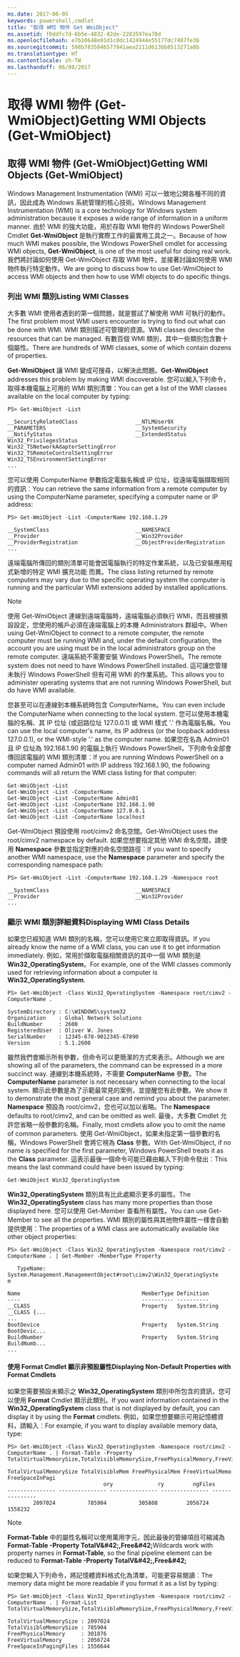 ```yaml
---
ms.date: 2017-06-05
keywords: powershell,cmdlet
title: "取得 WMI 物件 Get WmiObject"
ms.assetid: f0ddfc7d-6b5e-4832-82de-2283597ea70d
ms.openlocfilehash: e7b10648e91d1c0dc1424944e55177dc7407fe36
ms.sourcegitcommit: 598b7835046577841aea2211d613bb8513271a8b
ms.translationtype: HT
ms.contentlocale: zh-TW
ms.lasthandoff: 06/08/2017
---
```

# <a name="getting-wmi-objects-get-wmiobject"></a><span data-ttu-id="77274-103">取得 WMI 物件 (Get-WmiObject)</span><span class="sxs-lookup"><span data-stu-id="77274-103">Getting WMI Objects (Get-WmiObject)</span></span>

## <a name="getting-wmi-objects-get-wmiobject"></a><span data-ttu-id="77274-104">取得 WMI 物件 (Get-WmiObject)</span><span class="sxs-lookup"><span data-stu-id="77274-104">Getting WMI Objects (Get-WmiObject)</span></span>
<span data-ttu-id="77274-105">Windows Management Instrumentation (WMI) 可以一致地公開各種不同的資訊，因此成為 Windows 系統管理的核心技術。</span><span class="sxs-lookup"><span data-stu-id="77274-105">Windows Management Instrumentation (WMI) is a core technology for Windows system administration because it exposes a wide range of information in a uniform manner.</span></span> <span data-ttu-id="77274-106">由於 WMI 的強大功能，用於存取 WMI 物件的 Windows PowerShell Cmdlet **Get-WmiObject** 是執行實際工作的最實用工具之一。</span><span class="sxs-lookup"><span data-stu-id="77274-106">Because of how much WMI makes possible, the Windows PowerShell cmdlet for accessing WMI objects, **Get-WmiObject**, is one of the most useful for doing real work.</span></span> <span data-ttu-id="77274-107">我們將討論如何使用 Get-WmiObject 存取 WMI 物件，並接著討論如何使用 WMI 物件執行特定動作。</span><span class="sxs-lookup"><span data-stu-id="77274-107">We are going to discuss how to use Get-WmiObject to access WMI objects and then how to use WMI objects to do specific things.</span></span>

### <a name="listing-wmi-classes"></a><span data-ttu-id="77274-108">列出 WMI 類別</span><span class="sxs-lookup"><span data-stu-id="77274-108">Listing WMI Classes</span></span>
<span data-ttu-id="77274-109">大多數 WMI 使用者遇到的第一個問題，就是嘗試了解使用 WMI 可執行的動作。</span><span class="sxs-lookup"><span data-stu-id="77274-109">The first problem most WMI users encounter is trying to find out what can be done with WMI.</span></span> <span data-ttu-id="77274-110">WMI 類別描述可管理的資源。</span><span class="sxs-lookup"><span data-stu-id="77274-110">WMI classes describe the resources that can be managed.</span></span> <span data-ttu-id="77274-111">有數百個 WMI 類別，其中一些類別包含數十個屬性。</span><span class="sxs-lookup"><span data-stu-id="77274-111">There are hundreds of WMI classes, some of which contain dozens of properties.</span></span>

<span data-ttu-id="77274-112">**Get-WmiObject** 讓 WMI 變成可搜尋，以解決此問題。</span><span class="sxs-lookup"><span data-stu-id="77274-112">**Get-WmiObject** addresses this problem by making WMI discoverable.</span></span> <span data-ttu-id="77274-113">您可以輸入下列命令，取得本機電腦上可用的 WMI 類別清單：</span><span class="sxs-lookup"><span data-stu-id="77274-113">You can get a list of the WMI classes available on the local computer by typing:</span></span>

```
PS> Get-WmiObject -List

__SecurityRelatedClass                  __NTLMUser9X
__PARAMETERS                            __SystemSecurity
__NotifyStatus                          __ExtendedStatus
Win32_PrivilegesStatus                  Win32_TSNetworkAdapterSettingError
Win32_TSRemoteControlSettingError       Win32_TSEnvironmentSettingError
...
```

<span data-ttu-id="77274-114">您可以使用 ComputerName 參數指定電腦名稱或 IP 位址，從遠端電腦擷取相同的資訊︰</span><span class="sxs-lookup"><span data-stu-id="77274-114">You can retrieve the same information from a remote computer by using the ComputerName parameter, specifying a computer name or IP address:</span></span>

```
PS> Get-WmiObject -List -ComputerName 192.168.1.29

__SystemClass                           __NAMESPACE
__Provider                              __Win32Provider
__ProviderRegistration                  __ObjectProviderRegistration
...
```

<span data-ttu-id="77274-115">遠端電腦所傳回的類別清單可能會因電腦執行的特定作業系統，以及已安裝應用程式新增的特定 WMI 擴充功能 而異。</span><span class="sxs-lookup"><span data-stu-id="77274-115">The class listing returned by remote computers may vary due to the specific operating system the computer is running and the particular WMI extensions added by installed applications.</span></span>

> [!NOTE]
> <span data-ttu-id="77274-116">使用 Get-WmiObject 連線到遠端電腦時，遠端電腦必須執行 WMI，而且根據預設設定，您使用的帳戶必須在遠端電腦上的本機 Administrators 群組中。</span><span class="sxs-lookup"><span data-stu-id="77274-116">When using Get-WmiObject to connect to a remote computer, the remote computer must be running WMI and, under the default configuration, the account you are using must be in the local administrators group on the remote computer.</span></span> <span data-ttu-id="77274-117">遠端系統不需要安裝 Windows PowerShell。</span><span class="sxs-lookup"><span data-stu-id="77274-117">The remote system does not need to have Windows PowerShell installed.</span></span> <span data-ttu-id="77274-118">這可讓您管理未執行 Windows PowerShell 但有可用 WMI 的作業系統。</span><span class="sxs-lookup"><span data-stu-id="77274-118">This allows you to administer operating systems that are not running Windows PowerShell, but do have WMI available.</span></span>

<span data-ttu-id="77274-119">您甚至可以在連線到本機系統時包含 ComputerName。</span><span class="sxs-lookup"><span data-stu-id="77274-119">You can even include the ComputerName when connecting to the local system.</span></span> <span data-ttu-id="77274-120">您可以使用本機電腦的名稱、其 IP 位址 (或迴路位址 127.0.0.1) 或 WMI 樣式 '.' 作為電腦名稱。</span><span class="sxs-lookup"><span data-stu-id="77274-120">You can use the local computer's name, its IP address (or the loopback address 127.0.0.1), or the WMI-style '.' as the computer name.</span></span> <span data-ttu-id="77274-121">如果您在名為 Admin01 且 IP 位址為 192.168.1.90 的電腦上執行 Windows PowerShell，下列命令全部會傳回該電腦的 WMI 類別清單︰</span><span class="sxs-lookup"><span data-stu-id="77274-121">If you are running Windows PowerShell on a computer named Admin01 with IP address 192.168.1.90, the following commands will all return the WMI class listing for that computer:</span></span>

```
Get-WmiObject -List
Get-WmiObject -List -ComputerName .
Get-WmiObject -List -ComputerName Admin01
Get-WmiObject -List -ComputerName 192.168.1.90
Get-WmiObject -List -ComputerName 127.0.0.1
Get-WmiObject -List -ComputerName localhost
```

<span data-ttu-id="77274-122">Get-WmiObject 預設使用 root/cimv2 命名空間。</span><span class="sxs-lookup"><span data-stu-id="77274-122">Get-WmiObject uses the root/cimv2 namespace by default.</span></span> <span data-ttu-id="77274-123">如果您想要指定其他 WMI 命名空間，請使用 **Namespace** 參數並指定對應的命名空間路徑︰</span><span class="sxs-lookup"><span data-stu-id="77274-123">If you want to specify another WMI namespace, use the **Namespace** parameter and specify the corresponding namespace path:</span></span>

```
PS> Get-WmiObject -List -ComputerName 192.168.1.29 -Namespace root

__SystemClass                           __NAMESPACE
__Provider                              __Win32Provider
...
```

### <a name="displaying-wmi-class-details"></a><span data-ttu-id="77274-124">顯示 WMI 類別詳細資料</span><span class="sxs-lookup"><span data-stu-id="77274-124">Displaying WMI Class Details</span></span>
<span data-ttu-id="77274-125">如果您已經知道 WMI 類別的名稱，您可以使用它來立即取得資訊。</span><span class="sxs-lookup"><span data-stu-id="77274-125">If you already know the name of a WMI class, you can use it to get information immediately.</span></span> <span data-ttu-id="77274-126">例如，常用於擷取電腦相關資訊的其中一個 WMI 類別是 **Win32_OperatingSystem**。</span><span class="sxs-lookup"><span data-stu-id="77274-126">For example, one of the WMI classes commonly used for retrieving information about a computer is **Win32_OperatingSystem**.</span></span>

```
PS> Get-WmiObject -Class Win32_OperatingSystem -Namespace root/cimv2 -ComputerName .

SystemDirectory : C:\WINDOWS\system32
Organization    : Global Network Solutions
BuildNumber     : 2600
RegisteredUser  : Oliver W. Jones
SerialNumber    : 12345-678-9012345-67890
Version         : 5.1.2600
```

<span data-ttu-id="77274-127">雖然我們會顯示所有參數，但命令可以更簡潔的方式來表示。</span><span class="sxs-lookup"><span data-stu-id="77274-127">Although we are showing all of the parameters, the command can be expressed in a more succinct way.</span></span> <span data-ttu-id="77274-128">連線到本機系統時，不需要 **ComputerName** 參數。</span><span class="sxs-lookup"><span data-stu-id="77274-128">The **ComputerName** parameter is not necessary when connecting to the local system.</span></span> <span data-ttu-id="77274-129">顯示此參數是為了示範最常見的案例，並提醒您有此參數。</span><span class="sxs-lookup"><span data-stu-id="77274-129">We show it to demonstrate the most general case and remind you about the parameter.</span></span> <span data-ttu-id="77274-130">**Namespace** 預設為 root/cimv2，您也可以加以省略。</span><span class="sxs-lookup"><span data-stu-id="77274-130">The **Namespace** defaults to root/cimv2, and can be omitted as well.</span></span> <span data-ttu-id="77274-131">最後，大多數 Cmdlet 允許您省略一般參數的名稱。</span><span class="sxs-lookup"><span data-stu-id="77274-131">Finally, most cmdlets allow you to omit the name of common parameters.</span></span> <span data-ttu-id="77274-132">使用 Get-WmiObject，如果未指定第一個參數的名稱，Windows PowerShell 會將它視為 **Class** 參數。</span><span class="sxs-lookup"><span data-stu-id="77274-132">With Get-WmiObject, if no name is specified for the first parameter, Windows PowerShell treats it as the **Class** parameter.</span></span> <span data-ttu-id="77274-133">這表示最後一個命令可能已藉由輸入下列命令發出︰</span><span class="sxs-lookup"><span data-stu-id="77274-133">This means the last command could have been issued by typing:</span></span>

```
Get-WmiObject Win32_OperatingSystem
```

<span data-ttu-id="77274-134">**Win32_OperatingSystem** 類別具有比此處顯示更多的屬性。</span><span class="sxs-lookup"><span data-stu-id="77274-134">The **Win32_OperatingSystem** class has many more properties than those displayed here.</span></span> <span data-ttu-id="77274-135">您可以使用 Get-Member 查看所有屬性。</span><span class="sxs-lookup"><span data-stu-id="77274-135">You can use Get-Member to see all the properties.</span></span> <span data-ttu-id="77274-136">WMI 類別的屬性與其他物件屬性一樣會自動提供使用︰</span><span class="sxs-lookup"><span data-stu-id="77274-136">The properties of a WMI class are automatically available like other object properties:</span></span>

```
PS> Get-WmiObject -Class Win32_OperatingSystem -Namespace root/cimv2 -ComputerName . | Get-Member -MemberType Property

   TypeName: System.Management.ManagementObject#root\cimv2\Win32_OperatingSyste
m

Name                                      MemberType Definition
----                                      ---------- ----------
__CLASS                                   Property   System.String __CLASS {...
...
BootDevice                                Property   System.String BootDevic...
BuildNumber                               Property   System.String BuildNumb...
...
```

#### <a name="displaying-non-default-properties-with-format-cmdlets"></a><span data-ttu-id="77274-137">使用 Format Cmdlet 顯示非預設屬性</span><span class="sxs-lookup"><span data-stu-id="77274-137">Displaying Non-Default Properties with Format Cmdlets</span></span>
<span data-ttu-id="77274-138">如果您需要預設未顯示之 **Win32_OperatingSystem** 類別中所包含的資訊，您可以使用 **Format** Cmdlet 顯示此類別。</span><span class="sxs-lookup"><span data-stu-id="77274-138">If you want information contained in the **Win32_OperatingSystem** class that is not displayed by default, you can display it by using the **Format** cmdlets.</span></span> <span data-ttu-id="77274-139">例如，如果您想要顯示可用記憶體資料，請輸入︰</span><span class="sxs-lookup"><span data-stu-id="77274-139">For example, if you want to display available memory data, type:</span></span>

```
PS> Get-WmiObject -Class Win32_OperatingSystem -Namespace root/cimv2 -ComputerName . | Format-Table -Property TotalVirtualMemorySize,TotalVisibleMemorySize,FreePhysicalMemory,FreeVirtualMemory,FreeSpaceInPagingFiles

TotalVirtualMemorySize TotalVisibleMem FreePhysicalMem FreeVirtualMemo FreeSpaceInPagi
                              ory              ry         ngFiles
--------------- --------------- --------------- --------------- ---------------
        2097024          785904          305808         2056724         1558232
```

> [!NOTE]
> <span data-ttu-id="77274-140">**Format-Table** 中的屬性名稱可以使用萬用字元，因此最後的管線項目可縮減為 **Format-Table -Property TotalV\&#42;,Free\&#42;**</span><span class="sxs-lookup"><span data-stu-id="77274-140">Wildcards work with property names in **Format-Table**, so the final pipeline element can be reduced to **Format-Table -Property TotalV\&#42;,Free\&#42;**</span></span>

<span data-ttu-id="77274-141">如果您輸入下列命令，將記憶體資料格式化為清單，可能更容易閱讀︰</span><span class="sxs-lookup"><span data-stu-id="77274-141">The memory data might be more readable if you format it as a list by typing:</span></span>

```
PS> Get-WmiObject -Class Win32_OperatingSystem -Namespace root/cimv2 -ComputerName . | Format-List TotalVirtualMemorySize,TotalVisibleMemorySize,FreePhysicalMemory,FreeVirtualMemory,FreeSpaceInPagingFiles

TotalVirtualMemorySize : 2097024
TotalVisibleMemorySize : 785904
FreePhysicalMemory     : 301876
FreeVirtualMemory      : 2056724
FreeSpaceInPagingFiles : 1556644
```

